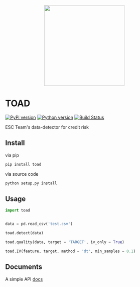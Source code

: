 <div align="center">
    <img src="images/toadlogo.png" width="256px" />
</div>

# TOAD


[![PyPi version][pypi-image]][pypi-url]
[![Python version][python-image]][pypi-url]
[![Build Status][travis-image]][travis-url]


ESC Team's data-detector for credit risk

## Install


via pip

```bash
pip install toad
```

via source code

```bash
python setup.py install
```

## Usage

```python
import toad


data = pd.read_csv('test.csv')

toad.detect(data)

toad.quality(data, target = 'TARGET', iv_only = True)

toad.IV(feature, target, method = 'dt', min_samples = 0.1)
```

## Documents

A simple API [docs](docs/API.rst)


[pypi-image]: https://img.shields.io/pypi/v/toad.svg?style=flat-square
[pypi-url]: https://pypi.org/project/toad/
[python-image]: https://img.shields.io/pypi/pyversions/toad.svg?style=flat-square
[travis-image]: https://img.shields.io/travis/Secbone/toad/master.svg?style=flat-square
[travis-url]: https://travis-ci.org/Secbone/toad
